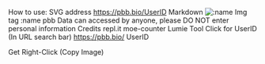 How to use:
SVG address
https://pbb.bio/UserID
Markdown
![:name](https://pbb.bio/UserID)
Img tag
:name
pbb
Data can accessed by anyone, please DO NOT enter personal information
Credits
repl.it
moe-counter
Lumie
Tool
Click for UserID (In URL search bar)
https://pbb.bio/ 
UserID
 
 Get
Right-Click (Copy Image)

